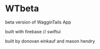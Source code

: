 # WTbeta
beta version of WagginTails App

built with firebase // swiftui

built by donovan einkauf and mason hendry
